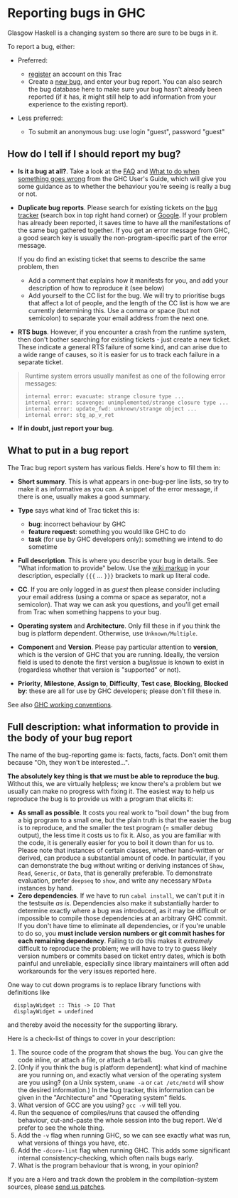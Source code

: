 # Reporting bugs in GHC


Glasgow Haskell is a changing system so there are sure to be bugs in it.


To report a bug, either:

- Preferred:

  - [register](/trac/ghc/register) an account on this Trac
  - Create a [new bug](/trac/ghc/newticket?type=bug), and enter your bug report. You can also search the bug database here to make sure your bug hasn't already been reported (if it has, it might still help to add information from your experience to the existing report).
- Less preferred:

  - To submit an anonymous bug: use login "guest", password "guest"

## How do I tell if I should report my bug?

- **Is it a bug at all?**.  Take a look at the [FAQ](http://haskell.org/haskellwiki/GHC/FAQ) and [What to do when something goes wrong](http://www.haskell.org/ghc/docs/latest/html/users_guide/gone_wrong.html) from the GHC User's Guide, which will give you some guidance as to whether the behaviour you're seeing is really a bug or not.

- **Duplicate bug reports**.  Please search for existing tickets on the [bug tracker](http://hackage.haskell.org/trac/ghc) (search box in top right hand corner) or [Google](http://www.google.com/?q=site:ghc.haskell.org/trac/ghc/ticket%20).  If your problem has already been reported, it saves time to have all the manifestations of the same bug gathered together.  If you get an error message from GHC, a good search key is usually the non-program-specific part of the error message.

  If you do find an existing ticket that seems to describe the same problem, then

  - Add a comment that explains how it manifests for you, and add your description of how to reproduce it (see below)
  - Add yourself to the CC list for the bug. We will try to prioritise bugs that affect a lot of people, and the length of the CC list is how we are currently determining this.  Use a comma or space (but not semicolon) to separate your email address from the next one.

- **RTS bugs**.  However, if you encounter a crash from the runtime system, then don't bother searching for existing tickets - just create a new ticket.  These indicate a general RTS failure of some kind, and can arise due to a wide range of causes, so it is easier for us to track each failure in a separate ticket.  

>
> Runtime system errors usually manifest as one of the following error messages:
>
> ```wiki
> internal error: evacuate: strange closure type ...
> internal error: scavenge: unimplemented/strange closure type ...
> internal error: update_fwd: unknown/strange object ...
> internal error: stg_ap_v_ret
> ```

- **If in doubt, just report your bug**.

## What to put in a bug report


The Trac bug report system has various fields. Here's how to fill them in:

- **Short summary**.  This is what appears in one-bug-per line lists, so try to make it as informative as you can. A snippet of the error message, if there is one, usually makes a good summary.

- **Type** says what kind of Trac ticket this is:

  - **bug**: incorrect behaviour by GHC
  - **feature request**: something you would like GHC to do
  - **task** (for use by GHC developers only): something we intend to do sometime

- **Full description**.  This is where you describe your bug in details.  See "What information to provide" below.  Use the [wiki markup](trac-wiki-misc) in your description, especially `{{{` ... `}}}` brackets to mark up literal code.

- **CC**.  If you are only logged in as *guest* then please consider including your email address (using a comma or space as separator, not a semicolon). That way we can ask you questions, and you'll get email from Trac when something happens to your bug.

- **Operating system** and **Architecture**. Only fill these in if you think the bug is platform dependent. Otherwise, use `Unknown/Multiple`.

- **Component** and **Version**. Please pay particular attention to **version**, which is the version of GHC that you are running. Ideally, the version field is used to denote the first version a bug/issue is known to exist in (regardless whether that version is "supported" or not). 

- **Priority**, **Milestone**, **Assign to**, **Difficulty**, **Test case**, **Blocking**, **Blocked by**:  these are all for use by GHC developers; please don't fill these in.


See also [GHC working conventions](contributing).
 

## Full description: what information to provide in the body of your bug report


The name of the bug-reporting game is: facts, facts, facts. Don't omit them because "Oh, they won't be interested…".

**The absolutely key thing is that we must be able to reproduce the bug**.  Without this, we are virtually helpless; we know there's a problem but we usually can make no progress with fixing it.  The easiest way to help us reproduce the bug is to provide us with a program that elicits it:

- **As small as possible**.  It costs you real work to "boil down" the bug from a big program to a small one, but the plain truth is that the easier the bug is to reproduce, and the smaller the test program (= smaller debug output), the less time it costs us to fix it. Also, as you are familiar with the code, it is generally easier for you to boil it down than for us to. Please note that instances of certain classes, whether hand-written or derived, can produce a substantial amount of code. In particular, if you can demonstrate the bug without writing or deriving instances of `Show`, `Read`, `Generic`, or `Data`, that is generally preferable. To demonstrate evaluation, prefer `deepseq` to `show`, and write any necessary `NFData` instances by hand.
- **Zero dependencies**.  If we have to run `cabal install`, we can't put it in the testsuite *as is*. Dependencies also make it substantially harder to determine exactly where a bug was introduced, as it may be difficult or impossible to compile those dependencies at an arbitrary GHC commit. If you don't have time to eliminate all dependencies, or if you're unable to do so, you **must include version numbers or git commit hashes for each remaining dependency**. Failing to do this makes it *extremely* difficult to reproduce the problem; we will have to try to guess likely version numbers or commits based on ticket entry dates, which is both painful and unreliable, especially since library maintainers will often add workarounds for the very issues reported here.


One way to cut down programs is to replace library functions with definitions like

```wiki
  displayWidget :: This -> IO That
  displayWidget = undefined
```


and thereby avoid the necessity for the supporting library.


Here is a check-list of things to cover in your description:

1. The source code of the program that shows the bug.  You can give the code inline, or attach a file, or attach a tarball.
1. \[Only if you think the bug is platform dependent\]: what kind of machine are you running on, and exactly what version of the operating system are you using? (on a Unix system, `uname -a` or `cat /etc/motd` will show the desired information.) In the bug tracker, this information can be given in the "Architecture" and "Operating system" fields.
1. What version of GCC are you using? `gcc -v` will tell you.
1. Run the sequence of compiles/runs that caused the offending behaviour, cut-and-paste the whole session into the bug report. We'd prefer to see the whole thing.
1. Add the `-v` flag when running GHC, so we can see exactly what was run, what versions of things you have, etc.
1. Add the `-dcore-lint` flag when running GHC.  This adds some significant internal consistency-checking, which often nails bugs early.
1. What is the program behaviour that is wrong, in your opinion?


If you are a Hero and track down the problem in the compilation-system sources, please [send us patches](working-conventions/fixing-bugs).
